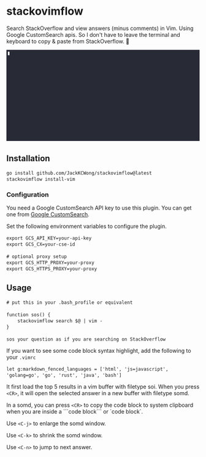 # stackovimflow

Search StackOverflow and view answers (minus comments) in Vim. Using Google CustomSearch apis. So I don't have to leave the terminal and keyboard to copy & paste from StackOverflow. 🙊

![demo](https://github.com/JackKCWong/stackovimflow/blob/bd103f6ed08ae68f62d0738884d1a44244886993/demo.gif)

## Installation

```
go install github.com/JackKCWong/stackovimflow@latest
stackovimflow install-vim
```


### Configuration

You need a Google CustomSearch API key to use this plugin.
You can get one from [Google CustomSearch](https://cse.google.com/cse/all).

Set the following environment variables to configure the plugin.

```
export GCS_API_KEY=your-api-key
export GCS_CX=your-cse-id

# optional proxy setup
export GCS_HTTP_PROXY=your-proxy
export GCS_HTTPS_PROXY=your-proxy
```


## Usage

```
# put this in your .bash_profile or equivalent

function sos() {
    stackovimflow search $@ | vim -
}

sos your question as if you are searching on StackOverflow
```

If you want to see some code block syntax highlight, add the following to your `.vimrc`

```vim
let g:markdown_fenced_languages = ['html', 'js=javascript', 'golang=go', 'go', 'rust', 'java', 'bash']
```

It first load the top 5 results in a vim buffer with filetype soi. When you press `<CR>`,
it will open the selected answer in a new buffer with filetype somd.

In a somd, you can press `<CR>` to copy the code block to system clipboard when you are inside a \`\`\`code block\`\`\` or \`code block\`.

Use `<C-j>` to enlarge the somd window.

Use `<C-k>` to shrink the somd window.

Use `<C-n>` to jump to next answer.
